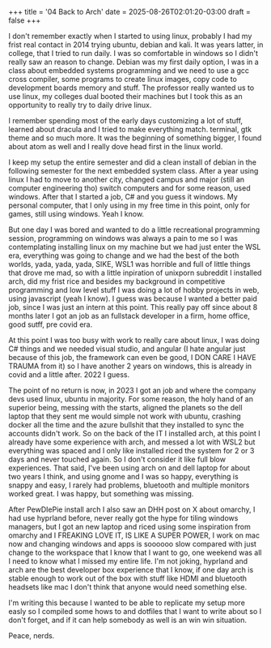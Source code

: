 +++
title = '04 Back to Arch'
date = 2025-08-26T02:01:20-03:00
draft = false
+++

I don't remember exactly when I started to using linux, probably I had my frist real contact in 2014 trying ubuntu, debian and kali. It was years latter, in college, that I tried to run daily. I was so comfortable in windows so I didn't really saw an reason to change. Debian was my first daily option, I was in a class about embedded systems programming and we need to use a gcc cross compiler, some programs to create linux images, copy code to development boards memory and stuff. The professor really wanted us to use linux, my colleges dual booted their machines but I took this as an opportunity to really try to daily drive linux.

I remember spending most of the early days customizing a lot of stuff, learned about dracula and I tried to make everything match. terminal, gtk theme and so much more. It was the beginning of something bigger, I found about atom as well and I really dove head first in the linux world. 

I keep my setup the entire semester and did a clean install of debian in the following semester for the next embedded system class. After a year using linux I had to move to another city, changed campus and major (still an computer engineering tho) switch computers and for some reason, used windows. After that I started a job, C# and you guess it windows. My personal computer, that I only using in my free time in this point, only for games, still using windows. Yeah I know.

But one day I was bored and wanted to do a little recreational programming session, programming on windows was always a pain to me so I was contemplating installing linux on my machine but we had just enter the WSL era, everything was going to change and we had the best of the both worlds, yada, yada, yada, SIKE, WSL1 was horrible and full of little things that drove me mad, so with a little inpiration of unixporn subreddit I installed arch, did my frist rice and besides my background in competitive programming and low level stuff I was doing a lot of hobby projects in web, using javascript (yeah I know). I guess was because I wanted a better paid job, since I was just an intern at this point. This really pay off since about 8 months later I got an job as an fullstack developer in a firm, home office, good sutff, pre covid era. 

At this point I was too busy with work to really care about linux, I was doing C# things and we needed visual studio, and angular (I hate angular just because of this job, the framework can even be good, I DON CARE I HAVE TRAUMA from it) so I have another 2 years on windows, this is already in covid and a little after. 2022 I guess. 

The point of no return is now, in 2023 I got an job and where the company devs used linux, ubuntu in majority. For some reason, the holy hand of an superior being, messing with the starts, aligned the planets so the dell laptop that they sent me would simple not work with ubuntu, crashing docker all the time and the azure bullshit that they installed to sync the accounts didn't work. So on the back of the IT I installed arch, at this point I already have some experience with arch, and messed a lot with WSL2 but everything was spaced and I only like installed riced the system for 2 or 3 days and never touched again. So I don't consider it like full blow experiences. That said, I've been using arch on and dell laptop for about two years I think, and using gnome and I was so happy, everything is snappy and easy, I rarely had problems, bluetooth and multiple monitors worked great. I was happy, but something was missing.

After PewDIePie install arch I also saw an DHH post on X about omarchy, I had use hyprland before, never really got the hype for tiling windows managers, but I got an new laptop and riced using some inspiration from omarchy and I FREAKING LOVE IT, IS LIKE A SUPER POWER, I work on mac now and changing windows and apps is soooooo slow compared with just change to the workspace that I know that I want to go, one weekend was all I need to know what I missed my entire life. I'm not joking, hyprland and arch are the best developer box experience that I know, if one day arch is stable enough to work out of the box with stuff like HDMI and bluetooth headsets like mac I don't think that anyone would need something else. 

I'm writing this because I wanted to be able to replicate my setup more easly so I compiled some hows to and dotfiles that I want to write about so I don't forget, and if it can help somebody as well is an win win situation.

Peace, nerds.
